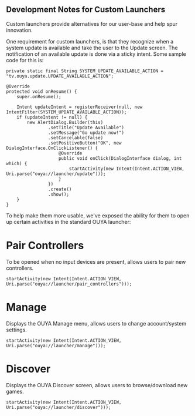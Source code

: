 ## Development Notes for Custom Launchers

Custom launchers provide alternatives for our user-base and help spur innovation.  

One requirement for custom launchers, is that they recognize when a system update is available and take the user to the Update screen.  The notification of an available update is done via a sticky intent.  Some sample code for this is:

```
private static final String SYSTEM_UPDATE_AVAILABLE_ACTION = "tv.ouya.update.UPDATE_AVAILABLE_ACTION";

@Override
protected void onResume() {
    super.onResume();

    Intent updateIntent = registerReceiver(null, new IntentFilter(SYSTEM_UPDATE_AVAILABLE_ACTION));
    if (updateIntent != null) {
        new AlertDialog.Builder(this)
                .setTitle("Update Available")
                .setMessage("Go update now!")
                .setCancelable(false)
                .setPositiveButton("OK", new DialogInterface.OnClickListener() {
                    @Override
                    public void onClick(DialogInterface dialog, int which) {
                        startActivity(new Intent(Intent.ACTION_VIEW, Uri.parse("ouya://launcher/update")));
                    }
                })
                .create()
                .show();
    }
}
```


To help make them more usable, we've exposed the ability for them to open up certain activities in the standard OUYA launcher:

# Pair Controllers

To be opened when no input devices are present, allows users to pair new controllers.

```
startActivity(new Intent(Intent.ACTION_VIEW, Uri.parse("ouya://launcher/pair_controllers")));
```

# Manage

Displays the OUYA Manage menu, allows users to change account/system settings.

```
startActivity(new Intent(Intent.ACTION_VIEW, Uri.parse("ouya://launcher/manage")));
```

# Discover

Displays the OUYA Discover screen, allows users to browse/download new games.

```
startActivity(new Intent(Intent.ACTION_VIEW, Uri.parse("ouya://launcher/discover")));
```
